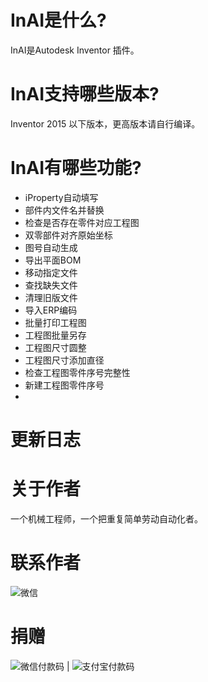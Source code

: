 # InAI是什么?
InAI是Autodesk Inventor 插件。

# InAI支持哪些版本?
Inventor 2015 以下版本，更高版本请自行编译。

# InAI有哪些功能?
- iProperty自动填写
- 部件内文件名并替换
- 检查是否存在零件对应工程图
- 双零部件对齐原始坐标
- 图号自动生成
- 导出平面BOM
- 移动指定文件
- 查找缺失文件
- 清理旧版文件
- 导入ERP编码
- 批量打印工程图
- 工程图批量另存
- 工程图尺寸圆整
- 工程图尺寸添加直径
- 检查工程图零件序号完整性
- 新建工程图零件序号
- 


# 更新日志


# 关于作者
一个机械工程师，一个把重复简单劳动自动化者。

# 联系作者
![微信]()

# 捐赠
![微信付款码](https://gitcode.net/leaky114/inventoraddin/-/raw/master/Resources/%E5%BE%AE%E4%BF%A1.bmp) | ![支付宝付款码](https://gitcode.net/leaky114/inventoraddin/-/raw/master/Resources/%E6%94%AF%E4%BB%98%E5%AE%9D.bmp)
